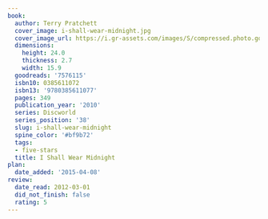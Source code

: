 ```yaml
---
book:
  author: Terry Pratchett
  cover_image: i-shall-wear-midnight.jpg
  cover_image_url: https://i.gr-assets.com/images/S/compressed.photo.goodreads.com/books/1328232764l/7576115._SX98_.jpg
  dimensions:
    height: 24.0
    thickness: 2.7
    width: 15.9
  goodreads: '7576115'
  isbn10: 0385611072
  isbn13: '9780385611077'
  pages: 349
  publication_year: '2010'
  series: Discworld
  series_position: '38'
  slug: i-shall-wear-midnight
  spine_color: '#bf9b72'
  tags:
  - five-stars
  title: I Shall Wear Midnight
plan:
  date_added: '2015-04-08'
review:
  date_read: 2012-03-01
  did_not_finish: false
  rating: 5
---
```

